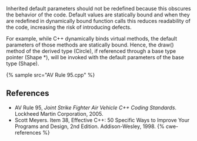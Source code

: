 Inherited default parameters should not be redefined because this obscures the behavior of the code. Default values are statically bound and when they are redefined in dynamically bound function calls this reduces readability of the code, increasing the risk of introducing defects.

For example, while C++ dynamically binds virtual methods, the default parameters of those methods are statically bound. Hence, the draw() method of the derived type (Circle), if referenced through a base type pointer (Shape \*), will be invoked with the default parameters of the base type (Shape).

{% sample src="AV Rule 95.cpp" %}

## References
* AV Rule 95, *Joint Strike Fighter Air Vehicle C++ Coding Standards*. Lockheed Martin Corporation, 2005.
* Scott Meyers. Item 38, Effective C++: 50 Specific Ways to Improve Your Programs and Design, 2nd Edition. Addison-Wesley, 1998.
{% cwe-references %}
